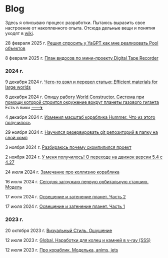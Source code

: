 # Blog

Здесь я описываю процесс разработки. Пытаюсь выразить свое настроение от накопленного опыта. Отсюда дельные вещи и понятия уходят в [wiki](https://github.com/wiresoftshade/The-Rings-wiki-blog/tree/main/wiki).

28 февраля 2025 г. [Решил спросить у YaGPT как мне реализовать Pool объектов](2025/28feb2025_PoolObjectsFromGPT.md)

8 февраля 2025 г. [План видосов по мини-проекту Digital Tape Recorder](2025/08feb2025_DTRnotes.md)

### 2024 г.

9 декабря 2024 г. [Чего-то взял и перевел статью: Efficient materials for large worlds](2024/2024dec09.md)

8 декабря 2024 г. [Опишу работу World Constructor. Система при помощи которой строится окружение вокруг планеты газового гиганта](2024/08dec2024_worknotes.md) Есть в вики [**--->**](../wiki/WorldConstructor.md)

4 декабря 2024 г. [Изменил масштаб кораблика Hummer. Что из этого получилось](2024/04dec2024_worknotes.md)

29 ноября 2024 г. [Научился резервировать git репозиторий в папку на свой комп](2024/29nov2024_worknotes.md)

3 ноября 2024 г. [Разбираюсь почему скомпилился проект](2024/03nov2024_worknotes.md)

2 ноября 2024 г. [У меня получилось! О переходе на движок версии 5.4 с 4.27](2024/02nov2024_worknotes.md)

24 июля 2024 г. [Замечание про коллизию кораблика](2024/24Jul2024_worknotes.md)

16 июля 2024 г. [Сегодня загружаю первую орбитальную станцию. Модель](2024/1607_station_worknotes.md)

17 июля 2024 г. [Освещение и затенение планет. Часть 2](2024/Освещение-и-затенение-планет-Часть-2.md)

17 июля 2024 г. [Освещение и затенение планет. Часть 1](2024/Освещение-и-затенение-планет-Часть-1.md)

### 2023 г.

20 октября 2023 г. [Визуальный Стиль. Ощущение](2023/20Oct2023_worknotes.md)

12 июля 2023 г. [Global. Наработки для колец и камней в v-ray (SSS)](2023/12Jul2023_worknotes.md)

12 июля 2023 г. [Про кораблик. Моделька, anims, jets](2023/12Jul2023_2_worknotes.md)
